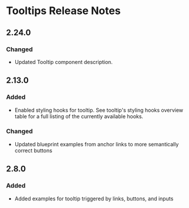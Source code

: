 <!-- Release notes authoring guidelines: http://keepachangelog.com/ -->

# Tooltips Release Notes

<!-- ## [Unreleased] -->

## 2.24.0

### Changed

- Updated Tooltip component description.

## 2.13.0

### Added

- Enabled styling hooks for tooltip. See tooltip's styling hooks overview table for a full listing of the currently available hooks.

### Changed

- Updated blueprint examples from anchor links to more semantically correct buttons

## 2.8.0

### Added

- Added examples for tooltip triggered by links, buttons, and inputs
